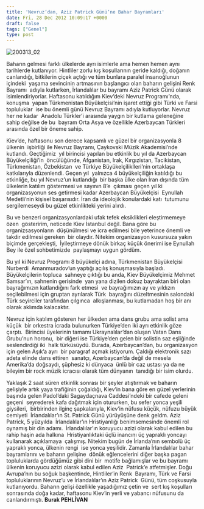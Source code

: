 ```yaml
---
title: 'Nevruz’dan, Aziz Patrick Günü’ne Bahar Bayramları'
date: Fri, 28 Dec 2012 10:09:17 +0000
draft: false
tags: ["Genel"]
type: post
---
```


![200313_02](https://burakpehlivan.org/wp-content/uploads/2012/12/200313_02.jpg)

Baharın gelmesi farklı ülkelerde ayrı isimlerle ama hemen hemen aynı  tarihlerde kutlanıyor. Hintliler zorlu kış koşullarının geride kaldığı, doğanın  canlandığı, bitkilerin çiçek açtığı ve tüm bunlara paralel insanoğlunun içindeki  yaşama sevincinin artmasının başlangıcı olan baharın gelişini Renk Bayramı  adıyla kutlarken, İrlandalılar bu bayramı Aziz Patrick Günü olarak  isimlendiriyorlar. Haftasonu katıldığım Kiev’deki Nevruz Programı’nda, konuşma  yapan Türkmenistan Büyükelçisi’nin işaret ettiği gibi Türki ve Farsi topluluklar  ise bu önemli günü Nevruz Bayramı adıyla kutluyorlar. Nevruz her ne kadar  Anadolu Türkler’i arasında yaygın bir kutlama geleneğine sahip değilse de bu  bayram Orta Asya ve özellikle Azerbaycan Türkleri arasında özel bir öneme sahip.

Kiev’de, haftasonu son derece kapsamlı ve güzel bir organizasyonla 8 ülkenin  işbirliği ile Nevruz Bayramı, Çaykovski Müzik Akademisi’nde kutlandı. Geçtiğimiz  yıl birincisi yapılan bu etkinlik bu yıl da Azerbaycan Büyükelçiliği’in  öncülüğünde, Afganistan, Irak, Kırgızistan, Tacikistan, Türkmenistan, Özbekistan  ve Türkiye Büyükelçiliklleri’nin ortaklaşa katkılarıyla düzenlendi. Geçen yıl  yalnızca 4 büyükelçiliğin katıldığı bu etkinliğe, bu yıl Nevruz’un kutlandığı  bir başka ülke olan İran dışında tüm ülkelerin katılım göstermesi ve sayının 8’e  çıkması geçen yıl ki organizasyonun ses getirmesi kadar Azerbaycan Büyükelçisi  Eynullah Medetli’nin kişisel başarısıdır. İran da ideolojik konulardaki katı  tutumunu sergilemeseydi bu güzel etkinlikteki yerini alırdı.

Bu ve benzeri organizasyonlardaki ufak tefek eksiklikleri eleştirmemeye özen  gösteririm, neticede Kiev İstanbul değil. Bana göre bu organizsasyonların  düşünülmesi ve icra edilmesi bile yeterince önemli ve takdir edilmesi gereken  bir olaydır. Nitekim organizasyon kusursuza yakın biçimde gerçekleşti,  İyileştirmeye dönük birkaç küçük önerimi ise Eynullah Bey ile özel sohbetimizde  paylaşmayı uygun gördüm.

Bu yıl ki Nevruz Programı 8 büyükelçi adına, Türkmenistan Büyükelçisi Nurberdi  Amanmuradov’un yaptığı açılış konuşmasıyla başladı. Büyükelçilerin topluca  sahneye çıktığı bu anda, Kiev Büyükelçimiz Mehmet Samsar’ın, sahnenin gerisinde  yan yana dizilen dokuz bayraktan biri olan bayrağımızın katlandığını fark etmesi  ve bayrağımızın ay ve yıldızın seçilebilmesi için gruptan ayrılarak Türk  bayrağını düzeltmesinin salondaki Türk seyirciler tarafından çılgınca  alkışlanması, bu kutlamadan hoş bir anı olarak aklımda kalacaktır.

Nevruz için katılım gösteren her ülkeden ama dans grubu ama solist ama küçük  bir orkestra icrada bulunurken Türkiye’den iki ayrı etkinlik göze çarptı.  Birincisi üyelerinin tamamı Ukraynalılar’dan oluşan Vatan Dans Grubu’nun horonu,  bir diğeri ise Türkiye’den gelen bir solistin saz eşliğinde seslendirdiği iki  halk türküsüydü. Burada, Azerbaycan’dan, bu organizasyon için gelen Aşık’a ayrı  bir paragraf açmak istiyorum. Çaldığı elektronik sazı adeta elinde dans ettiren  sanatçı, Azerbaycan’da değil de mesela Amerika’da doğsaydı, şüphesiz ki dünyaca  ünlü bir caz ustası ya da ne bileyim bir rock müzik icracısı olarak tüm dünyanın  tanıdığı bir isim olurdu.

Yaklaşık 2 saat süren etkinlik sonrası bir şeyler atıştırmak ve baharın  gelişiyle artık yaya trafiğinin çoğaldığı, Kiev’in bana göre en güzel yerlerinin  başında gelen Padol’daki Sagaydaçnava Caddesi’ndeki bir cafede geleni geçeni  seyrederek kafa dağıtmak için otururken, bu sefer yonca yeşili giysileri,  birbirinden ilginç şapkalarıyla, Kiev’in nüfusu küçük, nüfuzu büyük cemiyeti  İrlandalılar’ın St. Patrick Günü yürüyüşüne denk geldm. Aziz Patrick, 5 yüzyılda  İrlandalılar’ın Hristiyanlığı benimsemesinde önemli rol oynamış bir din adamı.  İrlandalılar’ın koruyucu azizi olarak kabul edilen bu rahip haşin ada halkına  Hristiyanlıktaki üçlü inancını üç yapraklı yoncayı kullanarak açıklamaya  çalışmış. Nitekim bugün de İrlanda’nın sembolü üç yapraklı yonca, ülkenin rengi  ise yonca yeşilidir. Zamanla İrlandalılar bahar bayramlarını ve baharın gelişine  dönük eğlencelerini diğer başka pagan topluluklarda gördüğümüz gibi dini bir  motife bağlamışlar ve bu bayramı ülkenin koruyucu azizi olarak kabul edilen Aziz  Patrick’e atfetmişler. Doğu Avrupa’nın bu soğuk başkentinde, Hintliler’in Renk  Bayramı, Türk ve Farsi topluluklarının Nevruz’u ve İrlandalılar’ın Aziz Patrick  Günü, tüm coşkusuyla kutlanıyordu. Baharın gelişi özellikle yaşadığımız çetin ve  sert kış koşulları sonrasında doğa kadar, haftasonu Kiev’in yerli ve yabancı nüfusunu da canlandırmıştı.
**Burak PEHLİVAN**